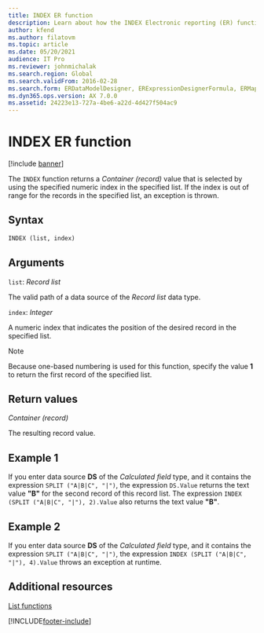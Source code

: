 ```yaml
---
title: INDEX ER function
description: Learn about how the INDEX Electronic reporting (ER) function is used, including syntax strings, arguments, return values, and examples.
author: kfend
ms.author: filatovm
ms.topic: article
ms.date: 05/20/2021
audience: IT Pro
ms.reviewer: johnmichalak
ms.search.region: Global
ms.search.validFrom: 2016-02-28
ms.search.form: ERDataModelDesigner, ERExpressionDesignerFormula, ERMappedFormatDesigner, ERModelMappingDesigner
ms.dyn365.ops.version: AX 7.0.0
ms.assetid: 24223e13-727a-4be6-a22d-4d427f504ac9
---
```


# INDEX ER function

[!include [banner](../includes/banner.md)]

The `INDEX` function returns a *Container (record)* value that is selected by using the specified numeric index in the specified list. If the index is out of range for the records in the specified list, an exception is thrown.

## Syntax

```vb
INDEX (list, index)
```

## Arguments

`list`: *Record list*

The valid path of a data source of the *Record list* data type.

`index`: *Integer*

A numeric index that indicates the position of the desired record in the specified list.

> [!NOTE]
> Because one-based numbering is used for this function, specify the value **1** to return the first record of the specified list.

## Return values

*Container (record)*

The resulting record value.

## Example 1

If you enter data source **DS** of the *Calculated field* type, and it contains the expression `SPLIT ("A|B|C", "|")`, the expression `DS.Value` returns the text value **"B"** for the second record of this record list. The expression `INDEX (SPLIT ("A|B|C", "|"), 2).Value` also returns the text value **"B"**.

## Example 2

If you enter data source **DS** of the *Calculated field* type, and it contains the expression `SPLIT ("A|B|C", "|")`, the expression `INDEX (SPLIT ("A|B|C", "|"), 4).Value` throws an exception at runtime.

## Additional resources

[List functions](er-functions-category-list.md)


[!INCLUDE[footer-include](../../../includes/footer-banner.md)]
